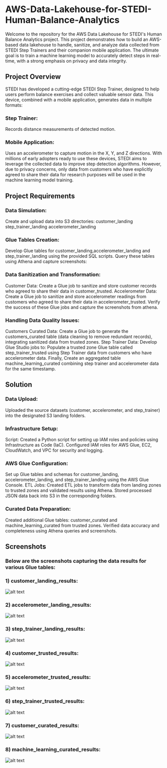 # AWS-Data-Lakehouse-for-STEDI-Human-Balance-Analytics

Welcome to the repository for the AWS Data Lakehouse for STEDI's Human Balance Analytics project. This project demonstrates how to build an AWS-based data lakehouse to handle, sanitize, and analyze data collected from STEDI Step Trainers and their companion mobile application. The ultimate goal is to train a machine learning model to accurately detect steps in real-time, with a strong emphasis on privacy and data integrity.

## Project Overview
STEDI has developed a cutting-edge STEDI Step Trainer, designed to help users perform balance exercises and collect valuable sensor data. This device, combined with a mobile application, generates data in multiple formats:

### Step Trainer: 
Records distance measurements of detected motion.

### Mobile Application: 
Uses an accelerometer to capture motion in the X, Y, and Z directions.
With millions of early adopters ready to use these devices, STEDI aims to leverage the collected data to improve step detection algorithms. However, due to privacy concerns, only data from customers who have explicitly agreed to share their data for research purposes will be used in the machine learning model training.

## Project Requirements

### Data Simulation:
Create and upload data into S3 directories:
customer_landing
step_trainer_landing
accelerometer_landing

### Glue Tables Creation:
Develop Glue tables for customer_landing,accelerometer_landing and step_trainer_landing using the provided SQL scripts.
Query these tables using Athena and capture screenshots:

### Data Sanitization and Transformation:
Customer Data: Create a Glue job to sanitize and store customer records who agreed to share their data in customer_trusted.
Accelerometer Data: Create a Glue job to sanitize and store accelerometer readings from customers who agreed to share their data in accelerometer_trusted.
Verify the success of these Glue jobs and capture the screenshots from athena.

### Handling Data Quality Issues:
Customers Curated Data: Create a Glue job to generate the customers_curated table (data cleaning to remove redundant records), integrating sanitized data from trusted zones.
Step Trainer Data: Develop Glue Studio jobs to: Populate a trusted zone Glue table called step_trainer_trusted using Step Trainer 
data from customers who have accelerometer data. Finally, Create an aggregated table machine_learning_curated combining step trainer and accelerometer data for the same timestamp.

## Solution

### Data Upload:
Uploaded the source datasets (customer, accelerometer, and step_trainer) into the designated S3 landing folders.

### Infrastructure Setup:
Script: Created a Python script for setting up IAM roles and policies using Infrastructure as Code (IaC). Configured IAM roles for AWS Glue, EC2, CloudWatch, and VPC for security and logging.

### AWS Glue Configuration:
Set up Glue tables and schemas for customer_landing, accelerometer_landing, and step_trainer_landing using the AWS Glue Console.
ETL Jobs: Created ETL jobs to transform data from landing zones to trusted zones and validated results using Athena. Stored processed JSON data back into S3 in the corresponding folders.

### Curated Data Preparation:
Created additional Glue tables: customer_curated and machine_learning_curated from trusted zones.
Verified data accuracy and completeness using Athena queries and screenshots.

## Screenshots
### Below are the screenshots capturing the data results for various Glue tables:

### 1) customer_landing_results:

![alt text](screenshots/customer_landing_results.png)

### 2) accelerometer_landing_results:
![alt text](screenshots/accelerometer_landing_results.png)

### 3) step_trainer_landing_results:
![alt text](screenshots/step_trainer_landing_results.png)

### 4) customer_trusted_results:
![alt text](screenshots/customer_trusted_results.png)

### 5) accelerometer_trusted_results:
![alt text](screenshots/accelerometer_trusted_results.png)

### 6) step_trainer_trusted_results:
![alt text](screenshots/step_trainer_trusted_results.png)

### 7) customer_curated_results:
![alt text](screenshots/customer_curated_results.png)

### 8) machine_learning_curated_results:
![alt text](screenshots/machine_learning_curated_results.png)


